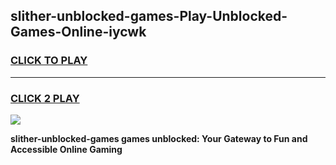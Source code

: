 
## slither-unblocked-games-Play-Unblocked-Games-Online-iycwk
<h3>
<a href="https://premium76.site?title=slither-unblocked-games&ref=24A">CLICK TO PLAY</a></h3>
<hr>

<h3>
<a href="https://premium76.site?title=slither-unblocked-games&ref=24A">CLICK 2 PLAY</a>
  
</h3>

<a href="https://premium76.site?title=slither-unblocked-games&ref=24A"><img src="https://clearcache.store/games.png"></a>


**slither-unblocked-games games unblocked: Your Gateway to Fun and Accessible Online Gaming**
